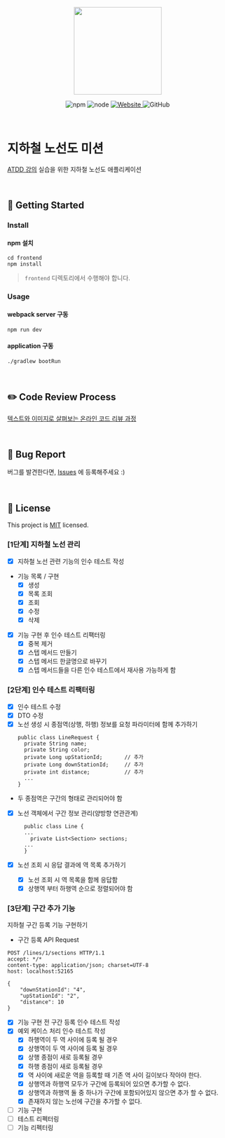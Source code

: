 <p align="center">
    <img width="200px;" src="https://raw.githubusercontent.com/woowacourse/atdd-subway-admin-frontend/master/images/main_logo.png"/>
</p>
<p align="center">
  <img alt="npm" src="https://img.shields.io/badge/npm-%3E%3D%205.5.0-blue">
  <img alt="node" src="https://img.shields.io/badge/node-%3E%3D%209.3.0-blue">
  <a href="https://edu.nextstep.camp/c/R89PYi5H" alt="nextstep atdd">
    <img alt="Website" src="https://img.shields.io/website?url=https%3A%2F%2Fedu.nextstep.camp%2Fc%2FR89PYi5H">
  </a>
  <img alt="GitHub" src="https://img.shields.io/github/license/next-step/atdd-subway-admin">
</p>

<br>

# 지하철 노선도 미션
[ATDD 강의](https://edu.nextstep.camp/c/R89PYi5H) 실습을 위한 지하철 노선도 애플리케이션

<br>

## 🚀 Getting Started

### Install
#### npm 설치
```
cd frontend
npm install
```
> `frontend` 디렉토리에서 수행해야 합니다.

### Usage
#### webpack server 구동
```
npm run dev
```
#### application 구동
```
./gradlew bootRun
```
<br>

## ✏️ Code Review Process
[텍스트와 이미지로 살펴보는 온라인 코드 리뷰 과정](https://github.com/next-step/nextstep-docs/tree/master/codereview)

<br>

## 🐞 Bug Report

버그를 발견한다면, [Issues](https://github.com/next-step/atdd-subway-admin/issues) 에 등록해주세요 :)

<br>

## 📝 License

This project is [MIT](https://github.com/next-step/atdd-subway-admin/blob/master/LICENSE.md) licensed.

### [1단계] 지하철 노선 관리

- [X] 지하철 노선 관련 기능의 인수 테스트 작성
- 기능 목록 / 구현
  - [X] 생성
  - [X] 목록 조회
  - [X] 조회
  - [X] 수정
  - [X] 삭제
- [X] 기능 구현 후 인수 테스트 리팩터링
  - [X] 중복 제거
  - [X] 스텝 메서드 만들기
  - [X] 스텝 메서드 한글명으로 바꾸기
  - [X] 스텝 메서드들을 다른 인수 테스트에서 재사용 가능하게 함

### [2단계] 인수 테스트 리팩터링

- [X] 인수 테스트 수정
- [X] DTO 수정
- [X] 노선 생성 시 종점역(상행, 하행) 정보를 요청 파라미터에 함께 추가하기
  ```
  public class LineRequest {
    private String name;
    private String color;
    private Long upStationId;       // 추가
    private Long downStationId;     // 추가
    private int distance;           // 추가
    ...
  }
  ```
- 두 종점역은 구간의 형태로 관리되어야 함
- [X] 노선 객체에서 구간 정보 관리(양방향 연관관계)
  ```
    public class Line {
    ...
      private List<Section> sections;
    ...
    }
  ```

- [X] 노선 조회 시 응답 결과에 역 목록 추가하기
  - [X] 노선 조회 시 역 목록을 함께 응답함
  - [X] 상행역 부터 하행역 순으로 정렬되어야 함

### [3단계] 구간 추가 기능

지하철 구간 등록 기능 구현하기
- 구간 등록 API Request
```
POST /lines/1/sections HTTP/1.1
accept: */*
content-type: application/json; charset=UTF-8
host: localhost:52165

{
    "downStationId": "4",
    "upStationId": "2",
    "distance": 10
}
```
- [X] 기능 구현 전 구간 등록 인수 테스트 작성
- [X] 예외 케이스 처리 인수 테스트 작성
  - [X] 하행역이 두 역 사이에 등록 될 경우
  - [X] 상행역이 두 역 사이에 등록 될 경우
  - [X] 상행 종점이 새로 등록될 경우
  - [X] 하행 종점이 새로 등록될 경우
  - [X] 역 사이에 새로운 역을 등록할 때 기존 역 사이 길이보다 작아야 한다.
  - [X] 상행역과 하행역 모두가 구간에 등록되어 있으면 추가할 수 없다.
  - [X] 상행역과 하행역 둘 중 하나가 구간에 포함되어있지 않으면 추가 할 수 없다.
  - [X] 존재하지 않는 노선에 구간을 추가할 수 없다.
- [ ] 기능 구현
- [ ] 테스트 리펙터링
- [ ] 기능 리펙터링